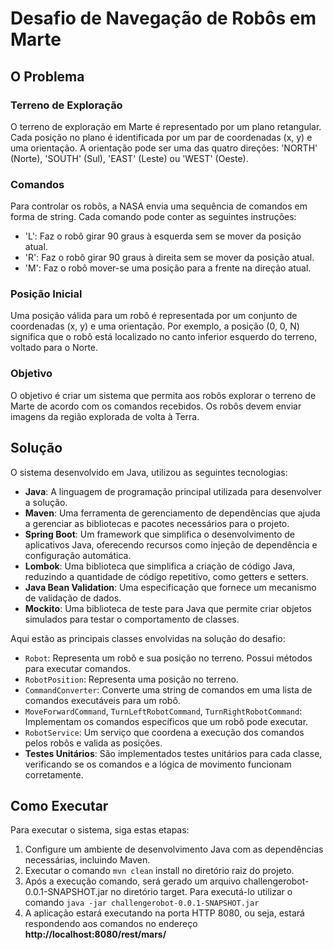 # Desafio de Navegação de Robôs em Marte


## O Problema

### Terreno de Exploração

O terreno de exploração em Marte é representado por um plano retangular. Cada posição no plano é identificada por um par de coordenadas (x, y) e uma orientação. A orientação pode ser uma das quatro direções: 'NORTH' (Norte), 'SOUTH' (Sul), 'EAST' (Leste) ou 'WEST' (Oeste).

### Comandos

Para controlar os robôs, a NASA envia uma sequência de comandos em forma de string. Cada comando pode conter as seguintes instruções:
- 'L': Faz o robô girar 90 graus à esquerda sem se mover da posição atual.
- 'R': Faz o robô girar 90 graus à direita sem se mover da posição atual.
- 'M': Faz o robô mover-se uma posição para a frente na direção atual.

### Posição Inicial

Uma posição válida para um robô é representada por um conjunto de coordenadas (x, y) e uma orientação. Por exemplo, a posição (0, 0, N) significa que o robô está localizado no canto inferior esquerdo do terreno, voltado para o Norte.

### Objetivo

O objetivo é criar um sistema que permita aos robôs explorar o terreno de Marte de acordo com os comandos recebidos. Os robôs devem enviar imagens da região explorada de volta à Terra.

## Solução

O sistema desenvolvido em Java, utilizou as seguintes tecnologias:

- **Java**: A linguagem de programação principal utilizada para desenvolver a solução.
- **Maven**: Uma ferramenta de gerenciamento de dependências que ajuda a gerenciar as bibliotecas e pacotes necessários para o projeto.
- **Spring Boot**: Um framework que simplifica o desenvolvimento de aplicativos Java, oferecendo recursos como injeção de dependência e configuração automática.
- **Lombok**: Uma biblioteca que simplifica a criação de código Java, reduzindo a quantidade de código repetitivo, como getters e setters.
- **Java Bean Validation**: Uma especificação que fornece um mecanismo de validação de dados.
- **Mockito**: Uma biblioteca de teste para Java que permite criar objetos simulados para testar o comportamento de classes.

Aqui estão as principais classes envolvidas na solução do desafio:

- `Robot`: Representa um robô e sua posição no terreno. Possui métodos para executar comandos.
- `RobotPosition`: Representa uma posição no terreno.
- `CommandConverter`: Converte uma string de comandos em uma lista de comandos executáveis para um robô.
- `MoveForwardCommand`, `TurnLeftRobotCommand`, `TurnRightRobotCommand`: Implementam os comandos específicos que um robô pode executar.
- `RobotService`: Um serviço que coordena a execução dos comandos pelos robôs e valida as posições.
- **Testes Unitários**: São implementados testes unitários para cada classe, verificando se os comandos e a lógica de movimento funcionam corretamente.

## Como Executar

Para executar o sistema, siga estas etapas:

1. Configure um ambiente de desenvolvimento Java com as dependências necessárias, incluindo Maven.
2. Executar o comando `mvn clean` install no diretório raiz do projeto.
3. Após a execução comando, será gerado um arquivo challengerobot-0.0.1-SNAPSHOT.jar no diretório target. Para executá-lo utilizar o comando `java -jar challengerobot-0.0.1-SNAPSHOT.jar`
4. A aplicação estará executando na porta HTTP 8080, ou seja, estará respondendo aos comandos no endereço **http://localhost:8080/rest/mars/**

